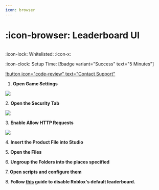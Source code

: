 ```yaml
---
icon: browser
---
```


# :icon-browser: Leaderboard UI

<figure><img src="https://camo.githubusercontent.com/fb8bd41fb65a5056af7791ed51db1a4fbf51d4245e7faf0d75b1c9141e08f3e5/68747470733a2f2f6d656469612e646973636f72646170702e6e65742f6174746163686d656e74732f313034323533343038353934313237363738332f313038313536323630353635363735323133382f526f626c6f7853637265656e53686f7432303233303330345f3133303230353938392e706e67" alt=""><figcaption></figcaption></figure>

:icon-lock: Whitelisted: :icon-x:

:icon-clock: Setup Time: [!badge variant="Success" text="5 Minutes"]

[!button icon="code-review" text="Contact Support"](https://discord.gg/architech)

1. **Open Game Settings**

![](<https://files.gitbook.com/v0/b/gitbook-x-prod.appspot.com/o/spaces%2Fudgwvw8daCrADYEGvCEn%2Fuploads%2F8U67XbRjqf7y6BjDgDkc%2FScreenshot%202022-12-16%20at%205.40.26%20PM.png?alt=media&token=49571fcc-20b0-4efd-96d1-e2b131707fbf>)

2\. **Open the Security Tab**

![](<https://files.gitbook.com/v0/b/gitbook-x-prod.appspot.com/o/spaces%2Fudgwvw8daCrADYEGvCEn%2Fuploads%2FiGhOvQo1KUxanK4hJDak%2FScreenshot%202022-12-16%20at%205.41.25%20PM.png?alt=media&token=74694179-10d6-4227-a17e-470b4669fcb2>)

3\. **Enable Allow HTTP Requests**

![](<https://files.gitbook.com/v0/b/gitbook-x-prod.appspot.com/o/spaces%2Fudgwvw8daCrADYEGvCEn%2Fuploads%2F3Z69W1viNETCHtC0cDbD%2FScreenshot%202022-12-16%20at%205.42.53%20PM.png?alt=media&token=fec859bb-7265-4066-9ab8-4edc932f430d>)

4\. **Insert the Product File into Studio**

5\. **Open the Files**

6\. **Ungroup the Folders into the places specified**&#x20;

7\. **Open scripts and configure them**

8\. **Follow [this](https://www.youtube.com/watch?v=6KR_sXh-HTM) guide to disable Roblox's default leaderboard.**
